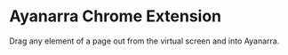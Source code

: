 # Ayanarra Chrome Extension

Drag any element of a page out from the virtual screen and into Ayanarra.


